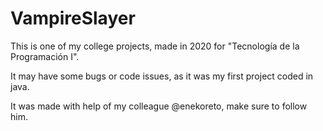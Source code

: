 # VampireSlayer
This is one of my college projects, made in 2020 for "Tecnología de la Programación I".

It may have some bugs or code issues, as it was my first project coded in java.

It was made with help of my colleague @enekoreto, make sure to follow him.
